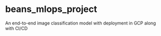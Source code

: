 # beans_mlops_project
An end-to-end image classification model with deployment in GCP along with CI/CD
